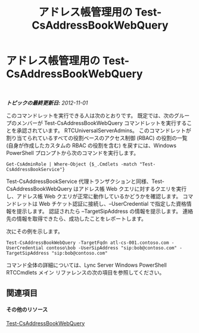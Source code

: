 ﻿---
title: アドレス帳管理用の Test-CsAddressBookWebQuery
TOCTitle: アドレス帳管理用の Test-CsAddressBookWebQuery
ms:assetid: 977a9c1f-5f4e-4539-9a26-8748b61a57d8
ms:mtpsurl: https://technet.microsoft.com/ja-jp/library/Gg429716(v=OCS.15)
ms:contentKeyID: 48272913
ms.date: 05/19/2016
mtps_version: v=OCS.15
ms.translationtype: HT
---

# アドレス帳管理用の Test-CsAddressBookWebQuery

 

_**トピックの最終更新日:** 2012-11-01_

このコマンドレットを実行できる人は次のとおりです。 既定では、次のグループのメンバーが Test-CsAddressBookWebQuery コマンドレットを実行することを承認されています。 RTCUniversalServerAdmins。 このコマンドレットが割り当てられているすべての役割ベースのアクセス制御 (RBAC) の役割の一覧 (自身が作成したカスタムの RBAC の役割を含む) を戻すには、Windows PowerShell プロンプトから次のコマンドを実行します。

    Get-CsAdminRole | Where-Object {$_.Cmdlets -match "Test-CsAddressBookService"}

Test-CsAddressBookService 代理トランザクションと同様、Test-CsAddressBookWebQuery はアドレス帳 Web クエリに対するクエリを実行し、アドレス帳 Web クエリが正常に動作しているかどうかを確認します。 コマンドレットは Web チケット認証に接続し、–UserCredential で指定した資格情報を提示します。 認証されたら –TargetSipAddress の情報を提示します。 連絡先の情報を取得できたら、成功したことをレポートします。

次にその例を示します。

    Test-CsAddressBookWebQuery -TargetFqdn atl-cs-001.contoso.com -UserCredential contoso\bob -UserSipAddress "sip:bob@contoso.com" -TargetSipAddress "sip:bob@contoso.com"

コマンド全体の詳細については、Lync Server Windows PowerShell RTCCmdlets メイン リファレンスの次の項目を参照してください。

## 関連項目

#### その他のリソース

[Test-CsAddressBookWebQuery](test-csaddressbookwebquery.md)

